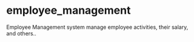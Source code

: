 # employee_management
Employee Management system manage employee activities, their salary, and others..

